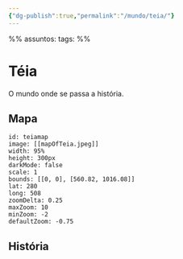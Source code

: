 ```yaml
---
{"dg-publish":true,"permalink":"/mundo/teia/"}
---
```

%%
assuntos:
tags:
%%
# Téia
O mundo onde se passa a história.

## Mapa
```leaflet
id: teiamap
image: [[mapOfTeia.jpeg]]
width: 95%
height: 300px
darkMode: false
scale: 1
bounds: [[0, 0], [560.82, 1016.08]]
lat: 280 
long: 508 
zoomDelta: 0.25
maxZoom: 10
minZoom: -2
defaultZoom: -0.75
```

## História
